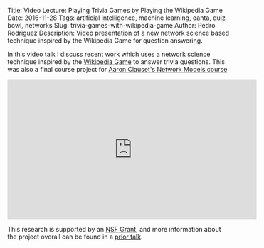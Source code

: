 Title: Video Lecture: Playing Trivia Games by Playing the Wikipedia Game
Date: 2016-11-28
Tags: artificial intelligence, machine learning, qanta, quiz bowl, networks
Slug: trivia-games-with-wikipedia-game
Author: Pedro Rodriguez
Description: Video presentation of a new network science based technique inspired by the Wikipedia Game for question answering.

In this video talk I discuss recent work which uses a network science technique inspired by the [Wikipedia Game](https://en.wikipedia.org/wiki/Wikipedia:Wiki_Game) to answer trivia questions. This was also a final course project for [Aaron Clauset's Network Models course](http://tuvalu.santafe.edu/~aaronc/courses/5352/)

<iframe width="560" height="315" src="https://www.youtube.com/embed/y8Hp01-R4Uk" frameborder="0" allowfullscreen></iframe>

This research is supported by an [NSF Grant](http://www.umiacs.umd.edu/~jbg/projects/IIS-1320538.html), and more information about the project overall can be found in a [prior talk](https://pedrorodriguez.io/blog/2016/11/21/machine-learning-in-trivia-games/).

